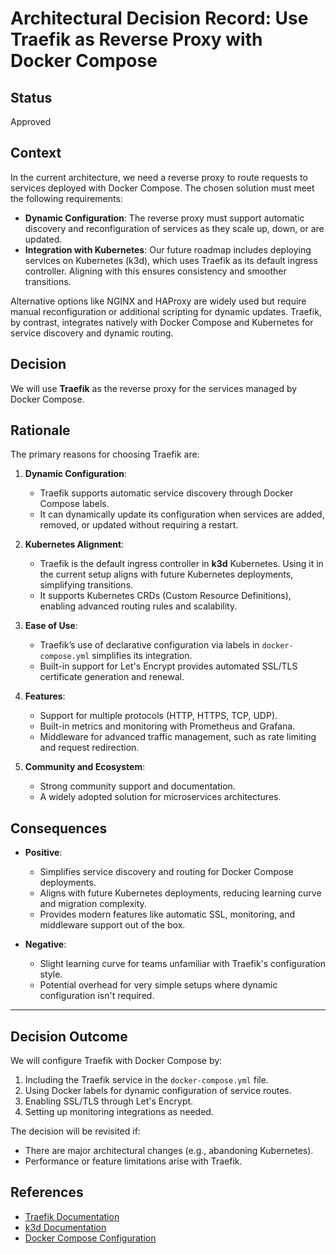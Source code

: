 # **Architectural Decision Record: Use Traefik as Reverse Proxy with Docker Compose**

## **Status**

Approved

## **Context**

In the current architecture, we need a reverse proxy to route requests to services deployed with Docker Compose. The chosen solution must meet the following requirements:

- **Dynamic Configuration**: The reverse proxy must support automatic discovery and reconfiguration of services as they scale up, down, or are updated.
- **Integration with Kubernetes**: Our future roadmap includes deploying services on Kubernetes (k3d), which uses Traefik as its default ingress controller. Aligning with this ensures consistency and smoother transitions.

Alternative options like NGINX and HAProxy are widely used but require manual reconfiguration or additional scripting for dynamic updates. Traefik, by contrast, integrates natively with Docker Compose and Kubernetes for service discovery and dynamic routing.

## **Decision**

We will use **Traefik** as the reverse proxy for the services managed by Docker Compose.

## **Rationale**

The primary reasons for choosing Traefik are:

1. **Dynamic Configuration**:
   - Traefik supports automatic service discovery through Docker Compose labels.
   - It can dynamically update its configuration when services are added, removed, or updated without requiring a restart.

2. **Kubernetes Alignment**:
   - Traefik is the default ingress controller in **k3d** Kubernetes. Using it in the current setup aligns with future Kubernetes deployments, simplifying transitions.
   - It supports Kubernetes CRDs (Custom Resource Definitions), enabling advanced routing rules and scalability.

3. **Ease of Use**:
   - Traefik’s use of declarative configuration via labels in `docker-compose.yml` simplifies its integration.
   - Built-in support for Let's Encrypt provides automated SSL/TLS certificate generation and renewal.

4. **Features**:
   - Support for multiple protocols (HTTP, HTTPS, TCP, UDP).
   - Built-in metrics and monitoring with Prometheus and Grafana.
   - Middleware for advanced traffic management, such as rate limiting and request redirection.

5. **Community and Ecosystem**:
   - Strong community support and documentation.
   - A widely adopted solution for microservices architectures.

## **Consequences**

- **Positive**:
  - Simplifies service discovery and routing for Docker Compose deployments.
  - Aligns with future Kubernetes deployments, reducing learning curve and migration complexity.
  - Provides modern features like automatic SSL, monitoring, and middleware support out of the box.

- **Negative**:
  - Slight learning curve for teams unfamiliar with Traefik's configuration style.
  - Potential overhead for very simple setups where dynamic configuration isn't required.

---

## **Decision Outcome**

We will configure Traefik with Docker Compose by:

1. Including the Traefik service in the `docker-compose.yml` file.
2. Using Docker labels for dynamic configuration of service routes.
3. Enabling SSL/TLS through Let's Encrypt.
4. Setting up monitoring integrations as needed.

The decision will be revisited if:

- There are major architectural changes (e.g., abandoning Kubernetes).
- Performance or feature limitations arise with Traefik.

## **References**

- [Traefik Documentation](https://doc.traefik.io/traefik/)
- [k3d Documentation](https://k3d.io/)
- [Docker Compose Configuration](https://docs.docker.com/compose/)
